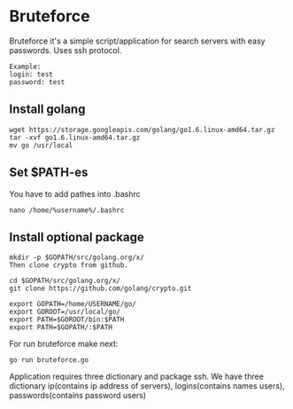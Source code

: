 # Bruteforce #

Bruteforce it's a simple script/application for search servers with easy passwords.
Uses ssh protocol.

```
Example: 
login: test
password: test
```

## Install golang ##
```
wget https://storage.googleapis.com/golang/go1.6.linux-amd64.tar.gz
tar -xvf go1.6.linux-amd64.tar.gz 
mv go /usr/local
```
## Set $PATH-es ##
You have to add pathes into .bashrc
```
nano /home/%username%/.bashrc
```
## Install optional package ##
```
mkdir -p $GOPATH/src/golang.org/x/
Then clone crypto from github.

cd $GOPATH/src/golang.org/x/
git clone https://github.com/golang/crypto.git
```
```
export GOPATH=/home/USERNAME/go/
export GOROOT=/usr/local/go/
export PATH=$GOROOT/bin:$PATH
export PATH=$GOPATH/:$PATH
```

For run bruteforce make next: 

`go run bruteforce.go`

Application requires three dictionary and package ssh.
We have three dictionary ip(contains ip address of servers), logins(contains names users), passwords(contains password users) 



